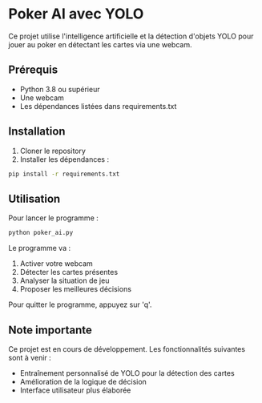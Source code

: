 # Poker AI avec YOLO

Ce projet utilise l'intelligence artificielle et la détection d'objets YOLO pour jouer au poker en détectant les cartes via une webcam.

## Prérequis

- Python 3.8 ou supérieur
- Une webcam
- Les dépendances listées dans requirements.txt

## Installation

1. Cloner le repository
2. Installer les dépendances :
```bash
pip install -r requirements.txt
```

## Utilisation

Pour lancer le programme :
```bash
python poker_ai.py
```

Le programme va :
1. Activer votre webcam
2. Détecter les cartes présentes
3. Analyser la situation de jeu
4. Proposer les meilleures décisions

Pour quitter le programme, appuyez sur 'q'.

## Note importante

Ce projet est en cours de développement. Les fonctionnalités suivantes sont à venir :
- Entraînement personnalisé de YOLO pour la détection des cartes
- Amélioration de la logique de décision
- Interface utilisateur plus élaborée

